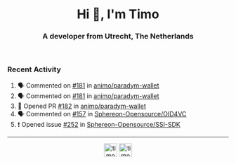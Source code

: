 <h1 align="center">Hi 👋, I'm Timo</h1>
<h3 align="center">A developer from Utrecht, The Netherlands</h3>
<br/>
<!-- https://github.com/rahuldkjain/github-profile-readme-generator --!>

<!--  <p align="left"><img src="https://github-readme-stats.vercel.app/api?username=timoglastra&show_icons=true&count_private=true&" alt="timoglastra" /></p> --!>

<!--
Github language stats
<p align="left"><img src="https://github-readme-stats.vercel.app/api/top-langs/?username=timoglastra&layout=compact" alt="timoglastra" /><p>
-->

<!-- Codestats language stats -->
<!-- <p align="left"><img src="https://codestats-readme.vercel.app/api/top-langs/?username=timoglastra&layout=compact&language_count=12" alt="timoglastra" /><p>    --!>
  
<h3>Recent Activity</h3>

<!--START_SECTION:activity-->
1. 🗣 Commented on [#181](https://github.com/animo/paradym-wallet/pull/181#issuecomment-2399619343) in [animo/paradym-wallet](https://github.com/animo/paradym-wallet)
2. 🗣 Commented on [#181](https://github.com/animo/paradym-wallet/pull/181#issuecomment-2399617021) in [animo/paradym-wallet](https://github.com/animo/paradym-wallet)
3. 💪 Opened PR [#182](https://github.com/animo/paradym-wallet/pull/182) in [animo/paradym-wallet](https://github.com/animo/paradym-wallet)
4. 🗣 Commented on [#157](https://github.com/Sphereon-Opensource/OID4VC/pull/157#issuecomment-2399342396) in [Sphereon-Opensource/OID4VC](https://github.com/Sphereon-Opensource/OID4VC)
5. ❗ Opened issue [#252](https://github.com/Sphereon-Opensource/SSI-SDK/issues/252) in [Sphereon-Opensource/SSI-SDK](https://github.com/Sphereon-Opensource/SSI-SDK)
<!--END_SECTION:activity-->

---

<p align="center">
<a href="https://twitter.com/timoglastra" target="blank"><img align="center" src="https://cdn.jsdelivr.net/npm/simple-icons@3.0.1/icons/twitter.svg" alt="timoglastra" height="30" width="30" /></a>
<a href="https://linkedin.com/in/timoglastra" target="blank"><img align="center" src="https://cdn.jsdelivr.net/npm/simple-icons@3.0.1/icons/linkedin.svg" alt="timoglastra" height="30" width="30" /></a>
</p>



